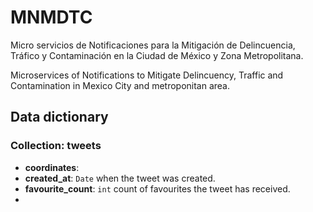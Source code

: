 # MNMDTC
Micro servicios de Notificaciones para la Mitigación de Delincuencia, Tráfico y Contaminación en la Ciudad de México y Zona Metropolitana.

Microservices of Notifications to Mitigate Delincuency, Traffic and Contamination in Mexico City and metroponitan area.



## Data dictionary

### Collection: tweets

- **coordinates**:
- **created_at**: `Date` when the tweet was created.
- **favourite_count**: `int` count of favourites the tweet has received.
- 
